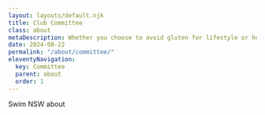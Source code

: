 ```yaml
---
layout: layouts/default.njk
title: Club Committee
class: about
metaDescription: Whether you choose to avoid gluten for lifestyle or health reasons, going gluten-free doesn’t mean missing out. Chang’s has a great range of gluten free and wheat free (tamari) products options just for you!
date: 2024-08-22
permalink: "/about/committee/"
eleventyNavigation:
  key: Committee
  parent: about
  order: 1
---
```

Swim NSW about
```


